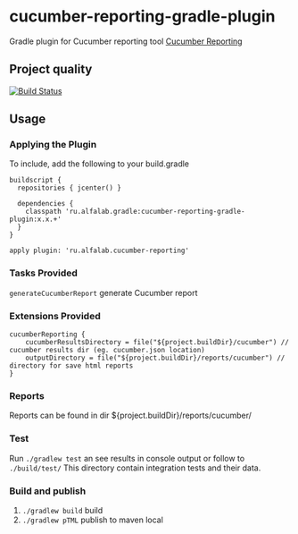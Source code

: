 # cucumber-reporting-gradle-plugin

Gradle plugin for Cucumber reporting tool [Cucumber Reporting](https://github.com/damianszczepanik/cucumber-reporting)

## Project quality

[![Build Status](https://travis-ci.org/alfa-laboratory/cucumber-reporting-gradle-plugin.svg?branch=master)](https://travis-ci.org/alfa-laboratory/cucumber-reporting-gradle-plugin)

## Usage

### Applying the Plugin

To include, add the following to your build.gradle

    buildscript {
      repositories { jcenter() }

      dependencies {
        classpath 'ru.alfalab.gradle:cucumber-reporting-gradle-plugin:x.x.+'
      }
    }

    apply plugin: 'ru.alfalab.cucumber-reporting'

### Tasks Provided

`generateCucumberReport` generate Cucumber report

### Extensions Provided

    cucumberReporting {
        cucumberResultsDirectory = file("${project.buildDir}/cucumber") // cucumber results dir (eg. cucumber.json location)
        outputDirectory = file("${project.buildDir}/reports/cucumber") // directory for save html reports
    }
    
### Reports

Reports can be found in dir ${project.buildDir}/reports/cucumber/

### Test

Run `./gradlew test` an see results in console output or follow to `./build/test/`
This directory contain integration tests and their data.

### Build and publish

1. `./gradlew build` build
2. `./gradlew pTML` publish to maven local
